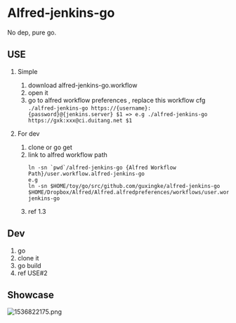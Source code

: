 # Alfred-jenkins-go
No dep, pure go.

## USE
1. Simple
    1. download alfred-jenkins-go.workflow
    2. open it
    3. go to alfred workflow preferences , replace this workflow cfg
            ```
            ./alfred-jenkins-go https://{username}:{password}@{jenkins.server} $1
            =>
            e.g
            ./alfred-jenkins-go https://gxk:xxx@ci.duitang.net $1
            ```

2. For dev
    1. clone or go get
    2. link to alfred workflow path
        ```
        ln -sn `pwd`/alfred-jenkins-go {Alfred Workflow Path}/user.workflow.alfred-jenkins-go
        e.g
        ln -sn $HOME/toy/go/src/github.com/guxingke/alfred-jenkins-go $HOME/Dropbox/Alfred/Alfred.alfredpreferences/workflows/user.workflow.alfred-jenkins-go
        ```
    3. ref 1.3

## Dev
1. go
2. clone it
3. go build
4. ref USE#2

## Showcase
![1536822175.png](http://images.guxingke.com/1536822175.png)

